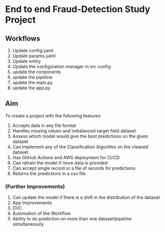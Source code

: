 # End to end Fraud-Detection Study Project

## Workflows

1. Update config.yaml
2. Update params.yaml
3. Update entity
4. Update the configuration manager in src config
5. update the conponents
6. update the pipeline
7. update the main.py
8. update the app.py

## Aim

To create a project with the following features:

1. Accepts data in any file format
2. Handles missing values and imbalanced target field dataset
3. Assess which model would give the best predictions on the given dataset
4. Can implement any of the Classification Algorithm on the cleaned dataset
5. Has GitHub Actions and AWS deployment for CI/CD
6. Can retrain the model if more data is provided
7. Can accept single record or a file of records for predictions
8. Returns the predictions in a csv file

### (Further Improvements)
1. Can update the model if there is a shift in the distribution of the dataset
2. App Improvements
3. DVC
4. Automation of the Workflow
5. Ability to do prediction on more than one dataset/pipeline simultaneously